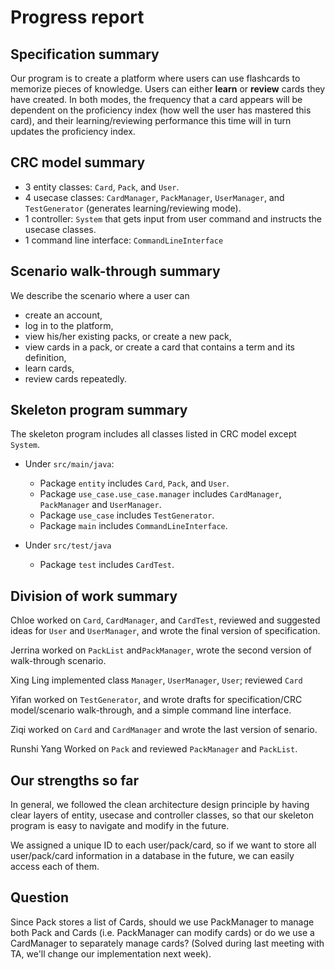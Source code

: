 # Progress report

## Specification summary

Our program is to create a platform where users can use flashcards to memorize pieces of knowledge.
Users can either **learn** or **review** cards they have created. 
In both modes, the frequency that a card appears will be dependent on the proficiency index (how well the user has mastered this card),
and their learning/reviewing performance this time will in turn updates the proficiency index.

## CRC model summary

- 3 entity classes: `Card`, `Pack`, and `User`.
- 4 usecase classes: `CardManager`, `PackManager`, `UserManager`, and `TestGenerator` (generates learning/reviewing mode).
- 1 controller: `System` that gets input from user command and instructs the usecase classes.
- 1 command line interface: `CommandLineInterface`

## Scenario walk-through summary

We describe the scenario where a user can 
- create an account,
- log in to the platform, 
- view his/her existing packs, or create a new pack,
- view cards in a pack, or create a card that contains a term and its definition,
- learn cards,
- review cards repeatedly.

## Skeleton program summary

The skeleton program includes all classes listed in CRC model except `System`.

- Under `src/main/java`:
  - Package `entity` includes `Card`, `Pack`, and `User`.
  - Package `use_case.use_case.manager` includes `CardManager`, `PackManager` and `UserManager`.
  - Package `use_case` includes `TestGenerator`.
  - Package `main` includes `CommandLineInterface`.


- Under `src/test/java`
  - Package `test` includes `CardTest`.

## Division of work summary

Chloe worked on `Card`, `CardManager`, and `CardTest`, reviewed and suggested ideas for `User` and `UserManager`, and wrote the final version of specification.

Jerrina worked on `PackList` and`PackManager`, wrote the second version of walk-through scenario.

Xing Ling implemented class `Manager`, `UserManager`, `User`; reviewed `Card`

Yifan worked on `TestGenerator`, and wrote drafts for specification/CRC model/scenario walk-through, and a simple command line interface.

Ziqi worked on `Card` and `CardManager` and wrote the last version of senario.

Runshi Yang Worked on `Pack` and reviewed `PackManager` and `PackList`.

## Our strengths so far

In general, we followed the clean architecture design principle by having clear layers of entity, usecase and controller classes,
so that our skeleton program is easy to navigate and modify in the future.

We assigned a unique ID to each user/pack/card, so if we want to store all user/pack/card information in a database
in the future, we can easily access each of them.

## Question

Since Pack stores a list of Cards, should we use PackManager to manage both Pack and Cards (i.e. PackManager can modify cards) 
or do we use a CardManager to separately manage cards? (Solved during last meeting with TA, we'll change our implementation next week).



